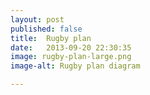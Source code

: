 ```yaml
---
layout: post
published: false
title:  Rugby plan
date:   2013-09-20 22:30:35
image: rugby-plan-large.png
image-alt: Rugby plan diagram

---
```

